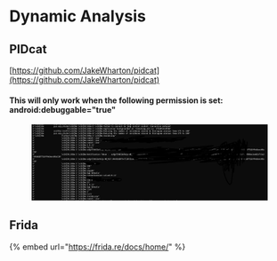 # Dynamic Analysis

## PIDcat

[https://github.com/JakeWharton/pidcat](https://github.com/JakeWharton/pidcat)

#### This will only work when the following permission is set: android:debuggable="true"

<figure><img src="../../.gitbook/assets/image (1) (1).png" alt=""><figcaption></figcaption></figure>

## Frida

{% embed url="https://frida.re/docs/home/" %}



